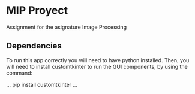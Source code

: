 # MIP Proyect
Assignment for the asignature Image Processing

## Dependencies
To run this app correctly you will need to have python installed.
Then, you will need to install customtkinter to run the GUI components, by using the command:

...
pip install customtkinter
...

